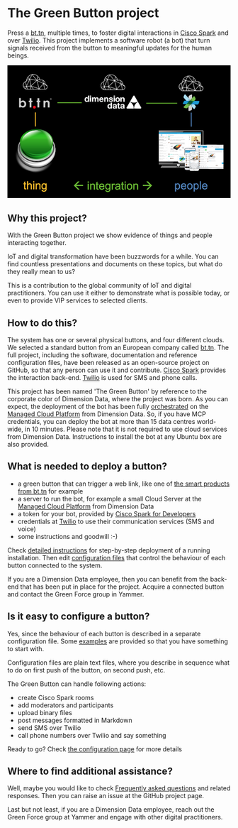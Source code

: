 # The Green Button project

Press a [bt.tn](https://bt.tn), multiple times, to foster digital interactions in [Cisco Spark](https://www.ciscospark.com/) and over [Twilio](https://www.twilio.com). This project implements a software robot (a bot) that turn signals received from the button to meaningful updates for the human beings.

![Architecture](docs/architecture.png)

## Why this project?

With the Green Button project we show evidence of things and people interacting together.

IoT and digital transformation have been buzzwords for a while.
You can find countless presentations and documents on these topics, but what do they really mean to us?

This is a contribution to the global community of IoT and digital practitioners. You can use it either to demonstrate what is possible today, or even to provide VIP services to selected clients.

## How to do this?

The system has one or several physical buttons, and four different clouds. We selected a standard button from an European company called [bt.tn](https://bt.tn/). The full project, including the software, documentation and reference configuration files,  have been released as an open-source project on GitHub, so that any person can use it and contribute. [Cisco Spark](https://www.ciscospark.com/) provides the interaction back-end. [Twilio](https://www.twilio.com) is used for SMS and phone calls.

This project has been named 'The Green Button' by reference to the corporate color of Dimension Data, where the project was born. As you can expect, the deployment of the bot has been fully [orchestrated](fittings.yaml) on the [Managed Cloud Platform](http://www.dimensiondata.com/Global/Solutions/Cloud/) from Dimension Data. So, if you have MCP credentials, you can deploy the bot at more than 15 data centres world-wide, in 10 minutes. Please note that it is not required to use cloud services from Dimension Data. Instructions to install the bot at any Ubuntu box are also provided.

## What is needed to deploy a button?

* a green button that can trigger a web link, like one of [the smart products from bt.tn](https://bt.tn/shop/) for example
* a server to run the bot, for example a small Cloud Server at the [Managed Cloud Platform](http://www.dimensiondata.com/Global/Solutions/Cloud/) from Dimension Data
* a token for your bot, provided by [Cisco Spark for Developers](https://developer.ciscospark.com/index.html)
* credentials at [Twilio](https://www.twilio.com) to use their communication services (SMS and voice)
* some instructions and goodwill :-)

Check [detailed instructions](docs/setup.md) for step-by-step deployment of a running installation. Then edit [configuration files](docs/configuration.md) that control the behaviour of each button connected to the system.

If you are a Dimension Data employee, then you can benefit from the back-end that has been put in place for the project. Acquire a connected button and contact the Green Force group in Yammer.

## Is it easy to configure a button?

Yes, since the behaviour of each button is described in a separate configuration file.
Some [examples](buttons) are provided so that you have something to start with.

Configuration files are plain text files, where you describe in sequence what to do
on first push of the button, on second push, etc.

The Green Button can handle following actions:
* create Cisco Spark rooms
* add moderators and participants
* upload binary files
* post messages formatted in Markdown
* send SMS over Twilio
* call phone numbers over Twilio and say something

Ready to go? Check [the configuration page](docs/configuration.md) for more details

## Where to find additional assistance?

Well, maybe you would like to check [Frequently asked questions](docs/questions.md) and related responses.
Then you can raise an issue at the GitHub project page.

Last but not least, if you are a Dimension Data employee, reach out the Green Force group at Yammer and engage with
other digital practitioners.
